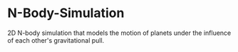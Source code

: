 # N-Body-Simulation
2D N-body simulation that models the motion of planets under the influence of each other's gravitational pull.

